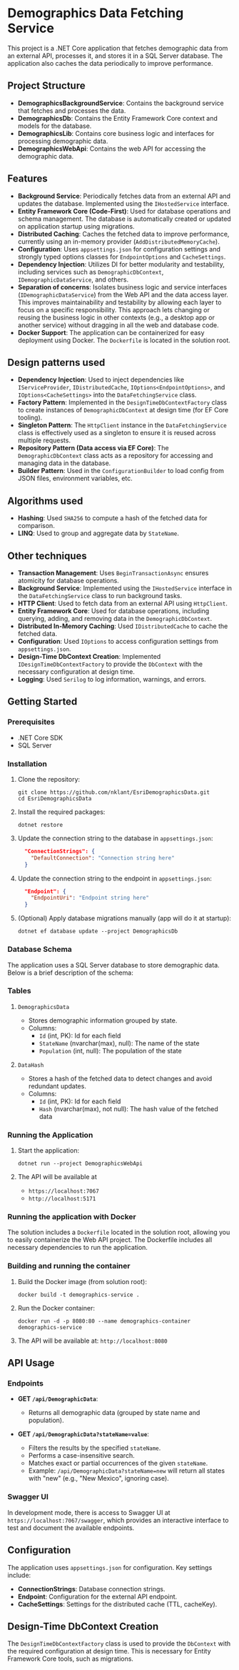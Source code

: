 # Demographics Data Fetching Service

This project is a .NET Core application that fetches demographic data from an external API, processes it, and stores it in a SQL Server database. The application also caches the data periodically to improve performance.

## Project Structure

- **DemographicsBackgroundService**: Contains the background service that fetches and processes the data.
- **DemographicsDb**: Contains the Entity Framework Core context and models for the database.
- **DemographicsLib**: Contains core business logic and interfaces for processing demographic data.
- **DemographicsWebApi**: Contains the web API for accessing the demographic data.

## Features

- **Background Service**: Periodically fetches data from an external API and updates the database. Implemented using the `IHostedService` interface.
- **Entity Framework Core (Code-First)**: Used for database operations and schema management. The database is automatically created or updated on application startup using migrations.
- **Distributed Caching**: Caches the fetched data to improve performance, currently using an in-memory provider (`AddDistributedMemoryCache`).
- **Configuration**: Uses `appsettings.json` for configuration settings and strongly typed options classes for `EndpointOptions` and `CacheSettings`.
- **Dependency Injection**: Utilizes DI for better modularity and testability, including services such as `DemographicDbContext`, `IDemographicDataService`, and others.
- **Separation of concerns**: Isolates business logic and service interfaces (`IDemographicDataService`) from the Web API and the data access layer. This improves maintainability and testability by allowing each layer to focus on a specific responsibility. This approach lets changing or reusing the business logic in other contexts (e.g., a desktop app or another service) without dragging in all the web and database code.
- **Docker Support**: The application can be containerized for easy deployment using Docker. The `Dockerfile` is located in the solution root.

## Design patterns used

- **Dependency Injection**: Used to inject dependencies like `IServiceProvider`, `IDistributedCache`, `IOptions<EndpointOptions>`, and `IOptions<CacheSettings>` into the `DataFetchingService` class.
- **Factory Pattern**: Implemented in the `DesignTimeDbContextFactory` class to create instances of `DemographicDbContext` at design time (for EF Core tooling).
- **Singleton Pattern**: The `HttpClient` instance in the `DataFetchingService` class is effectively used as a singleton to ensure it is reused across multiple requests.
- **Repository Pattern (Data access via EF Core)**: The `DemographicDbContext` class acts as a repository for accessing and managing data in the database.
- **Builder Pattern**: Used in the `ConfigurationBuilder` to load config from JSON files, environment variables, etc.

## Algorithms used
- **Hashing**: Used `SHA256` to compute a hash of the fetched data for comparison.
- **LINQ**: Used to group and aggregate data by `StateName`.

## Other techniques
- **Transaction Management**: Uses `BeginTransactionAsync` ensures atomicity for database operations.
- **Background Service**: Implemented using the `IHostedService` interface in the `DataFetchingService` class to run background tasks.
- **HTTP Client**: Used to fetch data from an external API using `HttpClient`.
- **Entity Framework Core**: Used for database operations, including querying, adding, and removing data in the `DemographicDbContext`.
- **Distributed In-Memory Caching**: Used `IDistributedCache` to cache the fetched data.
- **Configuration**: Used `IOptions` to access configuration settings from `appsettings.json`.
- **Design-Time DbContext Creation**: Implemented `IDesignTimeDbContextFactory` to provide the `DbContext` with the necessary configuration at design time.
- **Logging**: Used `Serilog` to log information, warnings, and errors.

## Getting Started

### Prerequisites

- .NET Core SDK
- SQL Server

### Installation

1. Clone the repository:
    ```shell
    git clone https://github.com/nklant/EsriDemographicsData.git
    cd EsriDemographicsData
    ```

2. Install the required packages:
    ```shell
    dotnet restore
    ```

3. Update the connection string to the database in `appsettings.json`:
    ```json
      "ConnectionStrings": {
        "DefaultConnection": "Connection string here"
      }
    ```

4. Update the connection string to the endpoint in `appsettings.json`:
    ```json
      "Endpoint": {
        "EndpointUri": "Endpoint string here"
      }
    ```

5. (Optional) Apply database migrations manually (app will do it at startup):
    ```shell
    dotnet ef database update --project DemographicsDb
    ```

### Database Schema

The application uses a SQL Server database to store demographic data. Below is a brief description of the schema:

### Tables

1. `DemographicsData`
    - Stores demographic information grouped by state.
    - Columns:
        - `Id` (int, PK): Id for each field
        - `StateName` (nvarchar(max), null): The name of the state
        - `Population` (int, null): The population of the state

2. `DataHash`
    - Stores a hash of the fetched data to detect changes and avoid redundant updates.
    - Columns:
        - `Id` (int, PK): Id for each field
        - `Hash` (nvarchar(max), not null): The hash value of the fetched data



### Running the Application

1. Start the application:
    ```shell
    dotnet run --project DemographicsWebApi
    ```

2. The API will be available at
    - `https://localhost:7067`
    - `http://localhost:5171`

### Running the application with Docker

The solution includes a `Dockerfile` located in the solution root, allowing you to easily containerize the Web API project. The Dockerfile includes all necessary dependencies to run the application.

### Building and running the container

1. Build the Docker image (from solution root):
    ```shell
    docker build -t demographics-service .
    ```
   
2. Run the Docker container:
    ```shell
    docker run -d -p 8080:80 --name demographics-container demographics-service
    ```
   
3. The API will be available at:
   `http://localhost:8080`

## API Usage

### Endpoints

- **GET `/api/DemographicData`**:
    - Returns all demographic data (grouped by state name and population).

- **GET `/api/DemographicData?stateName=value`**:
    - Filters the results by the specified `stateName`.
    - Performs a case-insensitive search.
    - Matches exact or partial occurrences of the given `stateName`.
    - Example: `/api/DemographicData?stateName=new` will return all states with "new" (e.g., "New Mexico", ignoring case).

### Swagger UI

In development mode, there is access to Swagger UI at `https://localhost:7067/swagger`, which provides an interactive interface to test and document the available endpoints.

## Configuration

The application uses `appsettings.json` for configuration. Key settings include:

- **ConnectionStrings**: Database connection strings.
- **Endpoint**: Configuration for the external API endpoint.
- **CacheSettings**: Settings for the distributed cache (TTL, cacheKey).

## Design-Time DbContext Creation

The `DesignTimeDbContextFactory` class is used to provide the `DbContext` with the required configuration at design time. This is necessary for Entity Framework Core tools, such as migrations.
